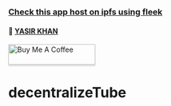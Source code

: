 
### [Check this app host on ipfs using fleek](https://empty-darkness-0706.on.fleek.co/)
#### :wave: [YASIR KHAN](https://github.com/Yasir211/decetralizeTube)

<a href="https://github.com/Yasir211/decetralizeTube" target="_blank"><img src="https://www.buymeacoffee.com/assets/img/custom_images/orange_img.png" alt="Buy Me A Coffee" style="height: 41px !important;width: 174px !important;box-shadow: 0px 3px 2px 0px rgba(190, 190, 190, 0.5) !important;-webkit-box-shadow: 0px 3px 2px 0px rgba(190, 190, 190, 0.5) !important;" ></a>    


# decentralizeTube